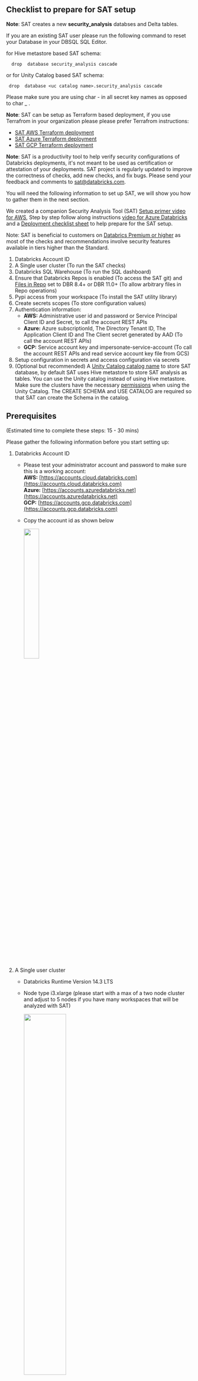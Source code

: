 ## Checklist to prepare for SAT setup

**Note**: SAT creates a new **security_analysis** databses and Delta tables. 

If you are an existing SAT user please run the following command to reset your Database in your DBSQL SQL Editor. 

for Hive metastore based SAT schema:
  ``` 
    drop  database security_analysis cascade
   ```
  or for Unity Catalog based SAT schema:
   ``` 
    drop  database <uc catalog name>.security_analysis cascade
   ```  
Please make sure you are using char - in all secret key names as opposed to char _ .   

**Note**: SAT can be setup as Terraform based deployment, if you use Terrafrom in your organization please please prefer Terrafrom instructions: 
* [SAT AWS Terraform deployment](https://github.com/databricks-industry-solutions/security-analysis-tool/blob/main/terraform/aws/TERRAFORM_AWS.md) 
* [SAT Azure Terraform deployment](https://github.com/databricks-industry-solutions/security-analysis-tool/blob/main/terraform/azure/TERRAFORM_Azure.md) 
* [SAT GCP Terraform deployment](https://github.com/databricks-industry-solutions/security-analysis-tool/blob/main/terraform/gcp/TERRAFORM_GCP.md) 

**Note**: SAT is a productivity tool to help verify security configurations of Databricks deployments, it's not meant to be used as certification or attestation of your deployments. SAT project is regularly updated to improve the correctness of checks, add new checks, and fix bugs. Please send your feedback and comments to sat@databricks.com.


You will need the following information to set up SAT, we will show you how to gather them in the next section.

We created a companion Security Analysis Tool (SAT) [Setup primer video for AWS](https://www.youtube.com/watch?v=kLSc3UHKL40), Step by step follow along instructions [video for Azure Databricks](https://youtu.be/xAav6GslSd8) and a [Deployment checklist sheet](./) to help prepare for the SAT setup. 

Note: SAT is beneficial to customers on [Databrics Premium or higher](https://www.databricks.com/product/pricing/platform-addons) as most of the checks and recommendations involve security features available in tiers higher than the Standard. 

 1. Databricks Account ID 
 2. A Single user cluster  (To run the SAT checks)
 3. Databricks SQL Warehouse  (To run the SQL dashboard)
 4. Ensure that Databricks Repos is enabled (To access the SAT git) and [Files in Repo](https://docs.databricks.com/files/workspace.html#configure-support-for-workspace-files) set to DBR 8.4+ or DBR 11.0+ (To allow arbitrary files  in Repo operations)
 5. Pypi access from your workspace (To install the SAT utility library)
 6. Create secrets scopes (To store configuration values)
 7. Authentication information:
    * **AWS:** Administrative user id and password or Service Principal Client ID and Secret, to call the account REST APIs
    * **Azure:** Azure subscriptionId,  The Directory Tenant ID, The Application Client ID  and The Client secret generated by AAD   (To call the account REST APIs)
    * **GCP:** Service account key and impersonate-service-account  (To call the account REST APIs and read service account key file from GCS)
 8. Setup configuration in secrets and access configuration via secrets
 9. (Optional but recommended) A [Unity Catalog catalog name](https://docs.databricks.com/en/data-governance/unity-catalog/index.html#catalogs) to store SAT database, by default SAT uses Hive metastore to store SAT analysis as tables. You can use the Unity catalog instead of using Hive metastore. Make sure the clusters have the necessary [permissions](https://docs.databricks.com/en/data-governance/unity-catalog/manage-privileges/privileges.html) when using the Unity Catalog.  The CREATE SCHEMA and USE CATALOG are required so that SAT can create the Schema in the catalog.
  
## Prerequisites 

 (Estimated time to complete these steps: 15 - 30 mins)


Please gather the following information before you start setting up: 
 
 1. Databricks Account ID 
     * Please test your administrator account and password to make sure this is a working account: <br/>
       **AWS:** [https://accounts.cloud.databricks.com](https://accounts.cloud.databricks.com) <br/>
       **Azure:** [https://accounts.azuredatabricks.net](https://accounts.azuredatabricks.net) <br/>
       **GCP:** [https://accounts.gcp.databricks.com](https://accounts.gcp.databricks.com)<br/>
       
     * Copy the account id as shown below

        <img src="./images/account_id.png" width="30%" height="30%">

 2. A Single user cluster  
    *  Databricks Runtime Version  14.3 LTS
    *  Node type i3.xlarge (please start with a max of a two node cluster and adjust to 5 nodes if you have many workspaces that will be analyzed with SAT)  

        <img src="./images/job_cluster.png" width="50%" height="50%">
     **Note:**  In our tests we found that the full run of SAT takes about 10 mins per workspace. 
     
 3. Databricks SQL Warehouse  
    * Goto SQL (pane) -> SQL Warehouse -> and pick the SQL Warehouse for your dashboard and note down the ID as shown below
    * This Warehouse needs to be in a running state when you run steps in the Setup section.
    
        <img src="./images/dbsqlwarehouse_id.png" width="50%" height="50%">

 4. Databricks Repos to access SAT git
    Import git repo into Databricks repo 

    ``` 
           https://github.com/databricks-industry-solutions/security-analysis-tool
    ```


      <img src="./images/git_import.png" width="50%" height="50%">

5. Please confirm that PyPI access is available

    * Open the \<SATProject\>/notebooks/Includes/install_sat_sdk  and run on the cluster that was created in the Step 2 above. 
    Please make sure there are no errors.
    If your deployment does not allow PyPI access please see the FAQ below at the end of this doc to see alternative options. 

6. Create secrets scopes

  * Download and setup Databricks CLI (version 0.205 and above) by following the instructions [here](https://docs.databricks.com/dev-tools/cli/index.html) on your work laptop or your virtual workstation.   
  * Note: if you have multiple Databricks profiles you will need to use --profile <profile name> switch to access the correct workspace,
    follow the instructions [here](https://docs.databricks.com/dev-tools/cli/index.html#connection-profiles) . Throughout the documentation below we use an example profile **e2-sat**, please adjust your commands as per your workspace profile or exclude  --profile <optional-profile-name> if you are using the default profile. 
  * Setup authentication to your Databricks workspace by following the instructions [here](https://docs.databricks.com/dev-tools/cli/index.html#set-up-authentication)

       ```
            databricks --profile e2-sat configure
       ```

     <img src="./images/cli_authentication.png" width="50%" height="50%">

     You should see a listing of folders in your workspace : 
      ```
           databricks --profile e2-sat workspace list /Users
      ```

     <img src="./images/workspace_ls.png" width="50%" height="50%">


  *  Set up the secret scope with the scope name you prefer and note it down:
     
     Note: The values you place below are case sensitive and need to be exact. 
 
     ```
      databricks --profile e2-sat secrets create-scope sat_scope
      ```

     For more details refer [here](https://docs.databricks.com/dev-tools/cli/secrets-cli.html) 

7.  #### Authentication information:
  
  
      <details>
       <summary>AWS instructions</summary>  

       You can either authenticate with username and password or using Service Principals credentials.
       
       **Authenticate with Username and Password (default)**
       
       Create username secret and password secret of administrative user id and password  as  "user" and "pass" under the above "sat_scope" scope using Databricks Secrets CLI 

       *  Input your Databricks account console admin username to store it in a the secret store
           ```
           databricks --profile e2-sat secrets put-secret sat_scope user
           ```

       *  Input your Databricks account console admin account password to store it in a the secret store

           ```
           databricks --profile e2-sat secrets put-secret sat_scope pass
           ```    
       
       **Authenticate using a Service Principal**

       Create a Service Principal and generate a secret for it. Follow steps 1 to 3 in [this documentation](https://docs.databricks.com/dev-tools/authentication-oauth.html#:~:text=To%20create%20an%20OAuth%20secret%20for%20a%20service,the%20same%20as%20the%20service%20principal%E2%80%99s%20application%20ID)
       
       1. Set the use_sp_auth to `true` in order to use the Service Principal Authentication Flow

           ```
           databricks --profile e2-sat secrets put-secret sat_scope use-sp-auth --string-value true
           ```
       
       2. Store your Databricks Service Principal Client ID in the secret store:

           ```
           databricks --profile e2-sat secrets put-secret sat_scope client-id --string-value <client_id>
           ```

       3. Store your Databricks Service Principal Secret in the secret store:

           ```
           databricks --profile e2-sat secrets put-secret sat_scope client-secret  --string-value <client_secret>
           ```
      </details>

      <details>
       <summary>Azure instructions</summary>  

      We will be using the instructions in [Get Azure AD tokens for service principals](https://learn.microsoft.com/en-us/azure/databricks/dev-tools/api/latest/aad/service-prin-aad-token).
       *  Follow the document above and complete all steps in the "Provision a service principal in Azure portal" only as detailed in the document.
       *  On the application page’s Overview page, in the Essentials section, copy the following values: (You will need this in the step below)
          * Application (client) ID as client_id
          * Directory (tenant) ID tenant_id
          * client_secret (The secret generated by AAD during your confidential app registration)  client_credential
          <img src="./images/azure_sp_essentials.png" width="50%" height="50%">
       *  Notedown the "Display name" as Service Principle name. (You will need this in the step below)
       *  Notedown the Subscription ID as subscription_id from the Subscriptions section of the Azure portal
       *  Please add the service principle with "Reader" role into the subscription level via Access control (IAM) using Role assignments under your [subscription, Access control (IAM) section](https://learn.microsoft.com/en-us/azure/role-based-access-control/role-assignments-portal#step-2-open-the-add-role-assignment-page) 

          <img src="./images/azure_role_assignment.png" width="70%" height="70%"> 
      </details> 

      <details>
       <summary>GCP instructions</summary>  

      We will be using the instructions in [Authenticate to workspace or account APIs with a Google ID token](https://docs.gcp.databricks.com/dev-tools/api/latest/authentication-google-id.html).
        
      *  Follow the document above and complete all steps in the [Step 1](https://docs.gcp.databricks.com/dev-tools/api/latest/authentication-google-id.html#step-1-create-two-service-accounts) as detailed in the document.
      *  Notedown the name and location of service account key json file. (You will need this in the steps below)
      *  Notedown the impersonate-service-account email address. (You will need this in the step below)
      *  Upload the service account key json file to your [GCS bucket](https://docs.gcp.databricks.com/storage/gcs.html) from the [Authentication information](#authentication-information) above. Make sure to use the impersonate-service-account email address that you used above for the service account on the bucket, copy the "gsutil URI" ("File path to this resource in Cloud Storage") path.  (You will need this in the steps below)

          <img src="./images/gs_path_to_json.png" width="70%" height="70%">

      </details>  

8. Setup configuration in secrets and access configuration via secrets
    * Create a secret for the workspace PAT token

      **Note**: Replace \<workspace_id\> with your SAT deployment workspace id. 
       You can find your workspace id by following the instructions [here](https://docs.databricks.com/workspace/workspace-details.html)

       You can create a PAT token by following the instructions [here](https://docs.databricks.com/dev-tools/api/latest/authentication.html#generate-a-personal-access-token). Please pay attention to _ and - , scopes use _ and keys must use - .
     * Set the PAT token value for the workspace_id 
     * Set the value for the account_id 
     * Set the value for the sql_warehouse_id
    

       ```
       databricks --profile e2-sat secrets put-secret sat_scope sat-token-<workspace_id> 
       ``` 
  
       ```
       databricks --profile e2-sat secrets put-secret sat_scope account-console-id
       ```  
        
       ```
       databricks --profile e2-sat secrets put-secret sat_scope sql-warehouse-id
       ```  
    

   * In your environment where you imported SAT project from git (Refer to Step 4 in Prerequisites) Open the \<SATProject\>/notebooks/Utils/initialize notebook and modify the JSON string with :  
     * Set the value for the account_id 
     * Set the value for the sql_warehouse_id
     * Databricks secrets scope/key names to pick the secrets from the steps above.

     * Your config in  \<SATProject\>/notebooks/Utils/initialize CMD 4 should look like this if you are using the secrets (Required for TF deployments), no need to edit the cell:
         ```
              {
                 "account_id": dbutils.secrets.get(scope="sat_scope", key="account-console-id"),   
                 "sql_warehouse_id": dbutils.secrets.get(scope="sat_scope", key="sql-warehouse-id")
                 "verbosity":"info"
              }

        ```        
      * Your config in  \<SATProject\>/notebooks/Utils/initialize CMD 4 should look like this if you are NOT using Terraform deployment and the secrets are not configured (backward compatibility). Change the analysis_schema_name value from security_analysis to a different name for SAT database to store its internal tables, change it to "catalog.schamaname" if you want to use Unity Catalog for storing SAT internal tables:
    
        ```
              {
                 "account_id":"aaaaaaaa-bbbb-cccc-dddd-eeeeeeeeeeee",  <- replace with the actual account_id value
                 "sql_warehouse_id":"4d9fef7de2b9995c",     <- replace with the actual sql_warehouse_id value
                 "analysis_schema_name":"security_analysis", <- database for SAT, use "catalog.database" for Unity Catalog or use "database" for Hive metastore.
                 "verbosity":"info"
              }

        ```
     
     *  Azure additional configurations:
          <details>
           <summary>Azure instructions</summary>  
  
          * Setup the Subscription ID in a secret as subscription-id
  
             ```
               databricks --profile e2-sat secrets put-secret sat_scope subscription-id
             ``` 
  
          * Set the Directory (tenant) ID as tenant-id 
  
             ```
               databricks --profile e2-sat secrets put-secret sat_scope tenant-id
             ``` 
  
          * Setup the Application (client) ID as client-id 
    
             ```
               databricks --profile e2-sat secrets put-secret sat_scope client-id
             ``` 
  
          * Setup the Client secret in a secret 
             ```
               databricks --profile e2-sat secrets put-secret sat_scope client-secret
             ``` 
      
         * Your config in  \<SATProject\>/notebooks/Utils/initialize CMD 7 should look like this if you are using the secrets (Required for TF deployments), no need to edit the cell:

             ```
                  if cloud_type == 'azure':
                      json_.update({
                         "account_id":"azure",
                         "subscription_id": dbutils.secrets.get(scope="sat_scope", key="subscription-id"), # Azure subscriptionId
                         "tenant_id": dbutils.secrets.get(scope="sat_scope", key="tenant-id"), #The Directory (tenant) ID for the application registered in Azure AD.
                         "client_id": dbutils.secrets.get(scope="sat_scope", key="client-id"), # The Application (client) ID for the application registered in Azure AD.
                         "client_secret_key":"client-secret",  #The secret generated by AAD during your confidential app registration
                         "use_mastercreds":True
                      })

             ``` 
  
          * Your config in  \<SATProject\>/notebooks/Utils/initialize CMD 7 should look like this if you are NOT using Terrafrom deployment and the secrets are not configured (backward compatibility):

             ```
                   json_.update({
                      "account_id":"azure",
                      "subscription_id":"xxxxxxxx-fake-46d6-82bd-5cc8d962326b", # Azure subscriptionId
                      "tenant_id":"xxxxxxxx-fake-4280-9796-b1864a10effd", #The Directory (tenant) ID for the application registered in Azure AD.
                      "client_id":"xxxxxxxx-fake-4q1a-bb68-6ear3b26btbd", # The Application (client) ID for the application registered in Azure AD.
                      "client_secret_key":"client-secret",  #The secret generated by AAD during your confidential app registration
                      "use_mastercreds":True
                  })

             ``` 
           *  Follow the instructions "Add a service principal to a workspace" [Add a service principal to a workspace using the admin console](https://learn.microsoft.com/en-us/azure/databricks/administration-guide/users-groups/service-principals#--add-a-service-principal-to-a-workspace) as detailed in the document for each workspce you would like to analyze.

           <img src="./images/azure_service_account_workspaces_api.png" width="70%" height="70%">

          </details>                                                              
                                                              
     *  GCP additional configurations:
          <details>
           <summary>GCP instructions</summary>  
 
          
            
          * Setup the service account key json file in a secret as gs-path-to-json with the the "gsutil URI" ("File path to this resource in Cloud Storage") path :  
  
             ```
               databricks --profile e2-sat secrets put-secret sat_scope gs-path-to-json
             ``` 
          * Setup the impersonate-service-account email address in a secret as impersonate-service-account
  
             ```
               databricks --profile e2-sat secrets put-secret sat_scope impersonate-service-account
             ``` 
        
          * Your config in  \<SATProject\>/notebooks/Utils/initialize CMD 6 should look like this if you are using the secrets (Required for TF deployments), no need to edit the cell:
            

             ```
                   #GCP configurations 
                     json_.update({
                         "service_account_key_file_path": dbutils.secrets.get(scope="sat_scope_arun", key="gs-path-to-json"),
                         "impersonate_service_account": dbutils.secrets.get(scope="sat_scope_arun", key="impersonate-service-account"),
                         "use_mastercreds":False
                      })

             ``` 
         * Your config in  \<SATProject\>/notebooks/Utils/initialize CMD 7 should look like this if you are NOT using Terrafrom deployment and the secrets are not configured (backward compatibility):        
            ```
                   #GCP configurations 
                      json_.update({
                         "service_account_key_file_path":"gs://sat_dev/key/SA-1-key.json",    <- update this value
                         "impersonate_service_account":"xyz-sa-2@project.iam.gserviceaccount.com",  <- update this value
                         "use_mastercreds":False <- don't update this value                                  
                      })
             ```                            
                           
          *  Follow the instructions in Step 4 of [Authenticate to workspace or account APIs with a Google ID token]([https://docs.gcp.databricks.com/dev-tools/api/latest/authentication-google-id-account-private-preview.html#step-1-create-two-service-accounts](https://docs.gcp.databricks.com/dev-tools/api/latest/authentication-google-id-account-private-preview.html#step-4-add-the-service-account-as-a-workspace-or-account-user)) as detailed in the document for each workspce you would like to analyze and the account to add your main service account (SA-2).

           <img src="./images/gcp_service_account_workspaces_api.png" width="70%" height="70%">

           <img src="./images/gcp_service_account_acounts_api.png" width="70%" height="70%">
                           
          *  Make sure the cluster you configured to run the analysis has ability to read the "service account key json file" by adding the Google service account under the "Advanced Options" of the cluster to the "Google Service Account" value you noted.       
                           
           <img src="./images/gs-path-to-json_sa.png" width="70%" height="70%">   
                           
          </details>
                           
          
           
## Setup option 1 (Simple and recommended method)
                                                           
  (Estimated time to complete these steps: 15 - 30 mins, varies by number of workspaces in the account)  
 This method uses admin/service principle credentials (configured in the Step 6 of Prerequisites section) to call workspace APIs.   
                                                           
 Make sure both SAT job cluster (Refer to Prerequisites Step 2 ) and Warehouse (Refer to Prerequisites Step 3) are running.                                                                    
<details>
  <summary>Setup instructions</summary>                                                                          
 Following is the one time easy setup to get your workspaces setup with the SAT:

* Attach  \<SATProject\>/notebooks/security_analysis_initializer to the SAT cluster you created above and Run -> Run all 
 
    <img src="./images/initialize_sat.png" width="70%" height="70%">
 
 
    
    <img src="./images/initialize_sat_complete.png" width="70%" height="70%">
   
</details>
 
## Setup option 2 (Most flexible for the power users)
 
  (Estimated time to complete these steps: 30 mins)  
   This method uses admin credentials (configured in the Step 6 of Prerequisites section) by default to call workspace APIs. But can be changed to use workspace PAT tokens instead.
<details>
  <summary>Setup instructions</summary> 
 Following are the one time easy steps to get your workspaces setup with the SAT:
                  <img src="./images/setup_steps.png" width="100%" height="100%">  
 
1. List account workspaces to analyze with SAT
   * Goto  \<SATProject\>/notebooks/Setup/1.list_account_workspaces_to_conf_file and Run -> Run all 
   * This creates a configuration file as noted at the bottom of the notebook.

    <img src="./images/list_workspaces.png" width="70%" height="70%">
   
   
2. Generate secrets setup file (AWS only. Not recommended for Azure and GCP)
   Deprecated as AWS Service principles are encouraged inplace of workspace PATs. 
   
   
3. Test API Connections    
   * Test connections from your workspace to accounts API calls and all workspace API calls by running \<SATProject\>/notebooks/Setup/3. test_connections. The workspaces that didn't pass the connection test are marked in workspace_configs.csv with connection_test as False and are not analyzed.

    <img src="./images/test_connections.png" width="70%" height="70%">
   
4. Enable workspaces for SAT analysis
   * Enable workspaces by running \<SATProject\>/notebooks/Setup/4. enable_workspaces_for_sat.  This makes the registered workspaces ready for SAT to monitor 

    <img src="./images/enable_workspaces.png" width="70%" height="70%">
   
5. Import SAT dashboard template
   * We built a ready to go DBSQL dashboard for SAT. Import the dashboard by running \<SATProject\>/notebooks/Setup/5. import_dashboard_template

    <img src="./images/import_dashboard.png" width="70%" height="70%">   
   
6. Configure Alerts 
   SAT can deliver alerts via email via Databricks SQL Alerts. Import the alerts template by running \<SATProject\>/notebooks/Setup/6. configure_alerts_template (optional)

   <img src="./images/configure_alerts.png" width="70%" height="70%">
   
</details>
   
## Update  configuration files
            
1. Modify security_best_practices (Optional) 
   * Go to \<SATProject\>/notebooks/Setup/7. update_sat_check_configuration and use this utility to enable/disable a Check, modify Evaluation Value and Alert configuration value for each check. You can update this file any time and any analysis from there on will take these values into consideration. 
   * [Configure widget settings](https://docs.databricks.com/notebooks/widgets.html#configure-widget-settings-1) behavior "On Widget Change" for this notebooks to "Do Nothing"         
            
    <img src="./images/upate_security_best_practices.png" width="70%" height="70%">
 
2. Modify workspace_configs file (Required for manual checks values)
     * **Note**:  Limit number of workspaces to be analyzed by SAT to 100. 
     * **Tip**:  You can use this utility to turn on a specific workspace and turn off other workspaces for a specific run.
     * **Tip**:  You can use this utility to apply your edits to multiple workspaces settings by using "Apply Setting to all workspaces" option.
     
     * Go to\<SATProject\>/notebooks/Setup/8. update_workspace_configuration and  You will need to set analysis_enabled as True or False based on if you would like to enroll a workspace to analyze by the SAT.
      * [Configure widget settings](https://docs.databricks.com/notebooks/widgets.html#configure-widget-settings-1) behavior "On Widget Change" for this notebooks to "Do Nothing"   
     
     
     Update values for each workspace for the manual checks:(    sso_enabled,scim_enabled,vpc_peering_done,object_storage_encypted,table_access_control_enabled)
 
     * sso_enabled : True if you enabled Single Singn-on for the workspace
     * scim_enabled: True if you integrated with  SCIM for the workspace
     * vpc_peering_done: False if you have not peered with another VPC 
     * object_storage_encypted: True if you encrypted your data buckets
     * table_access_control_enabled : True if you enabled ACLs so that you can utilize Table ACL clusters that enforce user isolation  
     <img src="./images/update_workspace_configuration.png" width="70%" height="70%">  
 
## Usage
 
 (Estimated time to complete these steps: 5 - 10 mins per workspace)  
 **Note**:  Limit number of workspaces to be analyzed by SAT to 100. 
1. Attach and run the notebook \<SATProject\>/notebooks/security_analysis_driver 
   Note: This process takes upto 10 mins per workspace
 
   <img src="./images/run_analysis.png" width="70%" height="70%">
   
 
   At this point you should see **SAT** database and tables in your SQL Warehouses:

   <img src="./images/sat_database.png" width="70%" height="70%">
   
   
   
2. Access Databricks SQL Dashboards section and find "SAT - Security Analysis Tool" dashboard  to see the report. You can filter the dashboard by **SAT** tag. 
   
   <img src="./images/sat_dashboard_loc.png" width="70%" height="70%">

    **Note:** You need to select the workspace and date and click "Apply Changes" to get the report.  
    **Note:** The dashbord shows last valid run for the selected date if there is one, if not it shows the latest report for that workspace.  
 
    You can share SAT dashboard with other members of your team by using the "Share" functionality on the top right corner of the dashboard. 
      
     
    Here is what your SAT Dashboard should look like:
 
   <img src="../images/sat_dashboard_partial.png" width="50%" height="50%">   
    
3.  Activate Alerts 
  * Goto Alerts and find the alert(s) created by SAT tag and adjust the schedule to your needs. You can add more recpients to alerts by configuring  [notification destinations](https://docs.databricks.com/sql/admin/notification-destinations.html).
     

      <img src="./images/alerts_1.png" width="50%" height="50%">   
 

      <img src="./images/alerts_2.png" width="50%" height="50%">   

   
   
## Configure Workflow (Optional) 
 
 (Estimated time to complete these steps: 5 mins)  
 
  * Databricks Workflows is the fully-managed orchestration service. You can configure SAT to automate when and how you would like to schedule it by using by taking advantage of Workflows. 

  * Goto Workflows - > click on create jobs -> setup as following:

    Task Name  : security_analysis_driver

    Type: Notebook

    Source: Workspace (or your git clone of SAT)

    Path : \<SATProject\>/SAT/SecurityAnalysisTool-BranchV2Root/notebooks/security_analysis_driver

    Cluster: Make sure to pick the Single user mode job compute cluster you created before. 

    <img src="./images/workflow.png" width="50%" height="50%">   

    Add a schedule as per your needs. That’s it. Now you are continuously monitoring the health of your account workspaces.


## FAQs
 1. How can SAT be configured if access to github is not possible due to firewall restrictions to git or other organization policies?
    
    You can still setup SAT by downloading the [release zip](https://github.com/databricks-industry-solutions/security-analysis-tool/releases) file and by using Git repo to load SAT project into your workspace.
     * Add Repo by going to Repos in your workspace:  
     
      <img src="./images/add_repo_1.png" width="50%" height="50%">   
 
     * Type SAT as your "Repository name" and uncheck "Create repo by cloning a Git repository"
 
      <img src="./images/add_repo_2.png" width="50%" height="50%">
 
     * Click on the pulldown menu and click on Import
      
      <img src="./images/add_repo_3.png" width="50%" height="50%">

     * Drag and drop the release zip file and click Import
 
      <img src="./images/add_repo_4.png" width="50%" height="50%">
      
      <img src="./images/add_repo_5.png" width="50%" height="50%"> 
    
    You should see the SAT project in your workspace. 
2. Can SAT make modifications to my workspaces and account?
     
            
     No. SAT is meant to be a readonly analysis tool, it does not make changes to your workspace or account configurations. 
            
3.  I added a new workspace for analysis, re-ran steps under initilaize and driver, ... the dashboard is not updated with the new workspace in the pulldown even though I see new data generated by the analysis scan for the new workspace in SAT database. What should I do?
          
    It is likely that the Dashboard cached the workspaces in the pulldown. You can go to SQL view of your workspace -> Queries -> find workspace_ids query and run it, that should refresh and have the new workspaces in the pull-down.      
            
            
## Troubleshooting
   
1. Incorrectly configured secrets
    * Error:
   
      Secret does not exist with scope: sat_scope and key: sat_tokens

    * Resolution:
      Check if the tokens are configured with the correct names by listing and comparing with the configuration.
      databricks --profile e2-sat secrets list-secrets sat_scope

2. Invalid access token
   
    * Error:
   
      Error 403 Invalid access token.

    * Resolution: 
   
      Check your PAT token configuration for  “workspace_pat_token” key 

3. Firewall blocking databricks accounts console

    * Error: 
         <p/>   
         Traceback (most recent call last): File "/databricks/python/lib/python3.8/site-packages/urllib3/connectionpool.py", line 670, in urlopen  httplib_response = self._make_request(  File "/databricks/python/lib/python3.8/site-packages/urllib3/connectionpool.py", line 381, in _make_request  self._validate_conn(conn)  File "/databricks/python/lib/python3.8/site-packages/urllib3/connectionpool.py", line 978, in _validate_conn  conn.connect()  File "/databricks/python/lib/python3.8/site-packages/urllib3/connection.py", line 362, in connect  self.sock = ssl_wrap_socket(  File "/databricks/python/lib/python3.8/site-packages/urllib3/util/ssl_.py", line 386, in ssl_wrap_socket  return context.wrap_socket(sock, server_hostname=server_hostname)  File "/usr/lib/python3.8/ssl.py", line 500, in wrap_socket  return self.sslsocket_class._create(  File "/usr/lib/python3.8/ssl.py", line 1040, in _create  self.do_handshake()  File "/usr/lib/python3.8/ssl.py", line 1309, in do_handshake  self._sslobj.do_handshake() ConnectionResetError: [Errno 104] Connection reset by peer During handling of the above exception, another exception occurred:

    * Resolution: 
   
      Run this following command in your notebook %sh 
      curl -X GET -H "Authorization: Basic /<base64 of userid:password/>" -H "Content-Type: application/json" https://accounts.cloud.databricks.com/api/2.0/accounts/<account_id>/workspaces

      or
            
     %sh curl -u 'user:password' -X GET  “Content-Type: application/json” https://accounts.cloud.databricks.com/api/2.0/accounts/<account_id>/workspaces       
            
      If you don’t see a JSON with a clean listing of workspaces you are likely having a firewall issue that is blocking calls to the accounts console.  Please have your infrastructure team add Databricks accounts.cloud.databricks.com to the allow-list.   Please see that the private IPv4 address from NAT gateway to the IP allow list. 

4. Offline install of libraries incase of no PyPI access 

      Download the dbl_sat_sdk version specified in the notebook notebooks/utils/initialize from PyPi
      https://pypi.org/project/dbl-sat-sdk/
      Upload the dbl_sat_sdk-w.x.y-py3-none-any.whl to a dbfs location. You can use the databricks-cli as one mechanism to upload.
      for e.g.

      ```
      databricks --profile e2-satfs cp /localdrive/whlfile/dbl_sat_sdk-w.x.y-py3-none-any.whl dbfs:/FileStore/wheels/
      ```
      Additionally download the following wheel files and upload them to the dbfs location as above.
      https://github.com/databricks-industry-solutions/security-analysis-tool/tree/main/docs/wheels
            
      Upload all wheel files to /FileStore/wheels in your workspace
      Verify all files are there by doing a %fs ls /FileStore/wheels from your notebook.
      Then change the cell in your notebook  install_sat_sdk to this
   
      ```
      %pip install cachetools --find-links /dbfs/FileStore/wheels/cachetools-5.3.1-py3-none-any.whl
      %pip install pyasn1 --find-links /dbfs/FileStore/wheels/pyasn1-0.5.0-py2.py3-none-any.whl
      %pip install pyasn1-modules --find-links /dbfs/FileStore/wheels/pyasn1_modules-0.3.0-py2.py3-none-any.whl
      %pip install rsa --find-links /dbfs/FileStore/wheels/rsa-4.9-py3-none-any.whl
      %pip install google-auth --find-links /dbfs/FileStore/wheels/google_auth-2.22.0-py2.py3-none-any.whl
      %pip install PyJWT[crypto] --find-links /dbfs/FileStore/wheels/PyJWT-2.8.0-py3-none-any.whl
      %pip install msal --find-links /dbfs/FileStore/wheels/msal-1.22.0-py2.py3-none-any.whl
      %pip install dbl-sat-sdk==0.1.32 --find-links /dbfs/FileStore/wheels/dbl_sat_sdk-0.1.32-py3-none-any.whl       
      ```
   
      Make sure the versions for the above libraries match.
